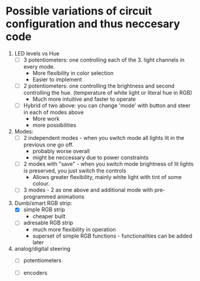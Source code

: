 # Possible variations of circuit configuration and thus neccesary code

1) LED levels vs Hue
    - [ ] 3 potentiometers: one controlling each of the 3. light channels in every mode.
        - More flexibility in color selection
        - Easier to implement
    - [ ] 2 potentiometers: one controlling the brightness and second controlling the hue. (temperature of white light or literal hue in RGB) 
        - Much more intuitive and faster to operate
    - [ ] Hybrid of two above: you can change 'mode' with button and steer in each of modes above
        - More work
        - more possibilities
   
2) Modes:
    - [ ] 2 independent modes - when you switch mode all lights lit in the previous one go off.
        - probably worse overall
        - might be neccessary due to power constraints
    - [ ] 2 modes with "save" - when you switch mode brightness of lit lights is preserved, you just switch the controls
        - Allows greater flexibility, mainly white light with tint of some colour.
    - [ ] 3 modes - 2 as one above and additional mode with pre-programmed animations
  
3) Dumb/smart RGB strip:
    - [X] simple RGB strip
        - cheaper built
    - [ ] adresable RGB strip
        - much more flexibility in operation
        - superset of simple RGB functions - functionalities can be added later

4) analog/digital steering
    - [ ] potentiometers
    - [ ] encoders
  
